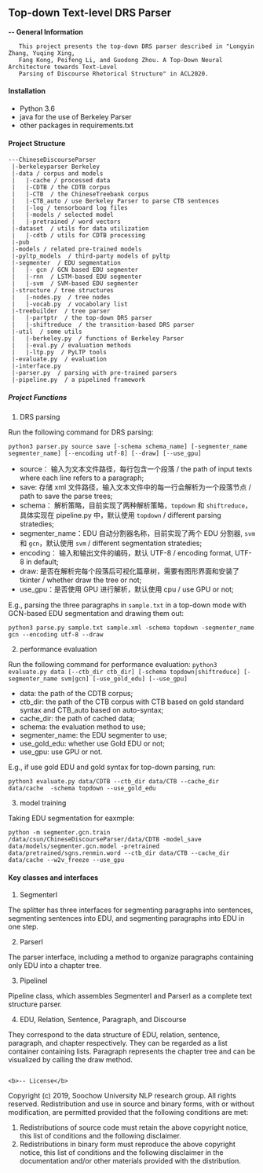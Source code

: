 ## Top-down Text-level DRS Parser

<b>-- General Information</b>
```
   This project presents the top-down DRS parser described in "Longyin Zhang, Yuqing Xing, 
   Fang Kong, Peifeng Li, and Guodong Zhou. A Top-Down Neural Architecture towards Text-Level 
   Parsing of Discourse Rhetorical Structure" in ACL2020.
```

#### Installation
- Python 3.6
- java for the use of Berkeley Parser
- other packages in requirements.txt

#### Project Structure
```
---ChineseDiscourseParser
 |-berkeleyparser Berkeley
 |-data / corpus and models
 |   |-cache / processed data
 |   |-CDTB / the CDTB corpus
 |   |-CTB  / the ChineseTreebank corpus
 |   |-CTB_auto / use Berkeley Parser to parse CTB sentences
 |   |-log / tensorboard log files
 |   |-models / selected model
 |   |-pretrained / word vectors
 |-dataset  / utils for data utilization 
 |   |-cdtb / utils for CDTB processing
 |-pub  
 |-models / related pre-trained models
 |-pyltp_models  / third-party models of pyltp
 |-segmenter  / EDU segmentation
 |   |- gcn / GCN based EDU segmenter
 |   |-rnn  / LSTM-based EDU segmenter
 |   |-svm  / SVM-based EDU segmenter 
 |-structure / tree structures
 |   |-nodes.py  / tree nodes 
 |   |-vocab.py  / vocabolary list
 |-treebuilder  / tree parser
 |   |-partptr  / the top-down DRS parser
 |   |-shiftreduce  / the transition-based DRS parser 
 |-util  / some utils
 |   |-berkeley.py  / functions of Berkeley Parser 
 |   |-eval.py / evaluation methods
 |   |-ltp.py  / PyLTP tools
 |-evaluate.py  / evaluation
 |-interface.py 
 |-parser.py  / parsing with pre-trained parsers
 |-pipeline.py  / a pipelined framework
```

##### Project Functions

1. DRS parsing

Run the following command for DRS parsing:
```shell
python3 parser.py source save [-schema schema_name] [-segmenter_name segmenter_name] [--encoding utf-8] [--draw] [--use_gpu]
```

- source： 输入为文本文件路径，每行包含一个段落 / the path of input texts where each line refers to a paragraph;
- save: 存储 xml 文件路径，输入文本文件中的每一行会解析为一个段落节点 / path to save the parse trees;
- schema： 解析策略，目前实现了两种解析策略，`topdown` 和 `shiftreduce`，具体实现在 pipeline.py 中，默认使用 `topdown` / different parsing stratedies;
- segmenter_name：EDU 自动分割器名称，目前实现了两个 EDU 分割器, `svm` 和 `gcn`，默认使用 `svm` / different segmentation stratedies;
- encoding： 输入和输出文件的编码，默认 UTF-8 / encoding format, UTF-8 in default;
- draw: 是否在解析完每个段落后可视化篇章树，需要有图形界面和安装了 tkinter / whether draw the tree or not;
- use_gpu：是否使用 GPU 进行解析，默认使用 cpu  / use GPU or not;

E.g., parsing the three paragraphs in `sample.txt` in a top-down mode with GCN-based EDU segmentation and drawing them out:

```shell
python3 parse.py sample.txt sample.xml -schema topdown -segmenter_name gcn --encoding utf-8 --draw
```

2. performance evaluation

Run the following command for performance evaluation: 
`python3 evaluate.py data [--ctb_dir ctb_dir] [-schema topdown|shiftreduce] [-segmenter_name svm|gcn] [-use_gold_edu] [--use_gpu]`

- data: the path of the CDTB corpus;
- ctb_dir: the path of the CTB corpus with CTB based on gold standard syntax and CTB_auto based on auto-syntax;
- cache_dir: the path of cached data;
- schema: the evaluation method to use;
- segmenter_name: the EDU segmenter to use; 
- use_gold_edu: whether use Gold EDU or not;
- use_gpu: use GPU or not.

E.g., if use gold EDU and gold syntax for top-down parsing, run:
```shell
python3 evaluate.py data/CDTB --ctb_dir data/CTB --cache_dir data/cache  -schema topdown --use_gold_edu
```

3. model training

Taking EDU segmentation for eaxmple:
```shell
python -m segmenter.gcn.train /data/csun/ChineseDiscourseParser/data/CDTB -model_save data/models/segmenter.gcn.model -pretrained data/pretrained/sgns.renmin.word --ctb_dir data/CTB --cache_dir data/cache --w2v_freeze --use_gpu
```


#### Key classes and interfaces

1. SegmenterI

The splitter has three interfaces for segmenting paragraphs into sentences, segmenting sentences into EDU, and segmenting paragraphs into EDU in one step.

2. ParserI

The parser interface, including a method to organize paragraphs containing only EDU into a chapter tree.

3. PipelineI

Pipeline class, which assembles SegmenterI and ParserI as a complete text structure parser.

4. EDU, Relation, Sentence, Paragraph, and Discourse

They correspond to the data structure of EDU, relation, sentence, paragraph, and chapter respectively. They can be regarded as a list container containing lists. Paragraph represents the chapter tree and can be visualized by calling the draw method.

```

<b>-- License</b>
```
   Copyright (c) 2019, Soochow University NLP research group. All rights reserved.
   Redistribution and use in source and binary forms, with or without modification, are permitted provided that
   the following conditions are met:
   1. Redistributions of source code must retain the above copyright notice, this list of conditions and the
      following disclaimer.
   2. Redistributions in binary form must reproduce the above copyright notice, this list of conditions and the
      following disclaimer in the documentation and/or other materials provided with the distribution.
```
